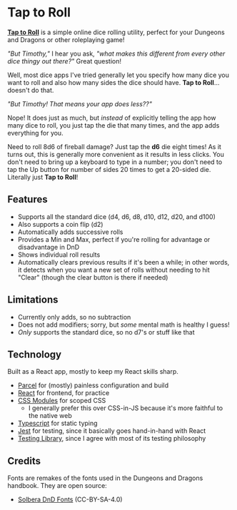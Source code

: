 # Tap to Roll

**[Tap to Roll](https://auroratide.github.io/tap-to-roll/)** is a simple online dice rolling utility, perfect for your Dungeons and Dragons or other roleplaying game!

_"But Timothy,"_ I hear you ask, _"what makes this different from every other dice thingy out there?"_ Great question!

Well, most dice apps I've tried generally let you specify how many dice you want to roll and also how many sides the dice should have. **Tap to Roll**... doesn't do that.

_"But Timothy! That means your app does less??"_

Nope! It does just as much, but _instead_ of explicitly telling the app how many dice to roll, you just tap the die that many times, and the app adds everything for you.

Need to roll 8d6 of fireball damage? Just tap the **d6** die eight times! As it turns out, this is generally more convenient as it results in less clicks. You don't need to bring up a keyboard to type in a number; you don't need to tap the Up button for number of sides 20 times to get a 20-sided die. Literally just **Tap to Roll**!

## Features

* Supports all the standard dice (d4, d6, d8, d10, d12, d20, and d100)
* Also supports a coin flip (d2)
* Automatically adds successive rolls
* Provides a Min and Max, perfect if you're rolling for advantage or disadvantage in DnD
* Shows individual roll results
* Automatically clears previous results if it's been a while; in other words, it detects when you want a new set of rolls without needing to hit "Clear" (though the clear button is there if needed)

## Limitations

* Currently only adds, so no subtraction
* Does not add modifiers; sorry, but _some_ mental math is healthy I guess!
* _Only_ supports the standard dice, so no d7's or stuff like that

## Technology

Built as a React app, mostly to keep my React skills sharp.

* [Parcel](https://parceljs.org/) for (mostly) painless configuration and build
* [React](https://reactjs.org/) for frontend, for practice
* [CSS Modules](https://github.com/css-modules/css-modules) for scoped CSS
  * I generally prefer this over CSS-in-JS because it's more faithful to the native web
* [Typescript](https://www.typescriptlang.org/) for static typing
* [Jest](https://jestjs.io/) for testing, since it basically goes hand-in-hand with React
* [Testing Library](https://testing-library.com/), since I agree with most of its testing philosophy

## Credits

Fonts are remakes of the fonts used in the Dungeons and Dragons handbook. They are open source:

* [Solbera DnD Fonts](https://github.com/jonathonf/solbera-dnd-fonts) (CC-BY-SA-4.0)
